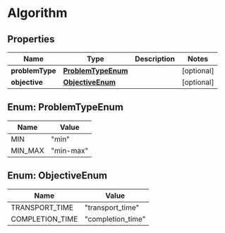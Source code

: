 
# Algorithm

## Properties
Name | Type | Description | Notes
------------ | ------------- | ------------- | -------------
**problemType** | [**ProblemTypeEnum**](#ProblemTypeEnum) |  |  [optional]
**objective** | [**ObjectiveEnum**](#ObjectiveEnum) |  |  [optional]


<a name="ProblemTypeEnum"></a>
## Enum: ProblemTypeEnum
Name | Value
---- | -----
MIN | &quot;min&quot;
MIN_MAX | &quot;min-max&quot;


<a name="ObjectiveEnum"></a>
## Enum: ObjectiveEnum
Name | Value
---- | -----
TRANSPORT_TIME | &quot;transport_time&quot;
COMPLETION_TIME | &quot;completion_time&quot;



